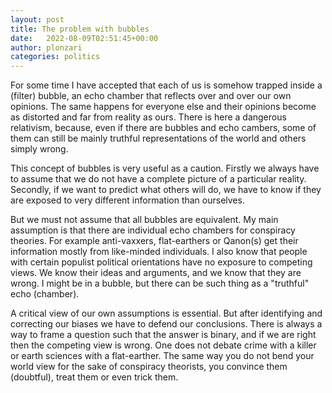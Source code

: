 ```yaml
---
layout: post
title: The problem with bubbles
date:   2022-08-09T02:51:45+00:00
author: plonzari
categories: politics
---
```


For some time I have accepted that each of us is somehow trapped inside a (filter) bubble, an echo 
chamber that reflects over and over our own opinions. The same happens for everyone else and their 
opinions become as distorted and far from reality as ours. There is here a dangerous relativism, 
because, even if there are bubbles and echo cambers, some of them can still be mainly truthful 
representations of the world and others simply wrong.

<!--more-->

This concept of bubbles is very useful as a caution. Firstly we always have to assume that we 
do not have a complete picture of a particular reality. Secondly, if we want to predict what 
others will do, we have to know if they are exposed to very different information than ourselves.

But we must not assume that all bubbles are equivalent. My main assumption is that there are
individual echo chambers for conspiracy theories. For example anti-vaxxers, flat-earthers or
Qanon(s) get their information mostly from like-minded individuals. I also know that people with 
certain populist political orientations have no exposure to competing views. We know their ideas
and arguments, and we know that they are wrong. I might be in a bubble, but there can be such thing 
as a "truthful" echo (chamber).

A critical view of our own assumptions is essential. But after identifying and correcting our biases
we have to defend our conclusions. There is always a way to frame a question such that the answer 
is binary, and if we are right then the competing view is wrong. One does not debate crime with a 
killer or earth sciences with a flat-earther. The same way you do not bend your world view for the 
sake of conspiracy theorists, you convince them (doubtful), treat them or even trick them.


